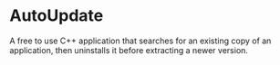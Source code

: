 # AutoUpdate
A free to use C++ application that searches for an existing copy of an application, then uninstalls it before extracting a newer version.
